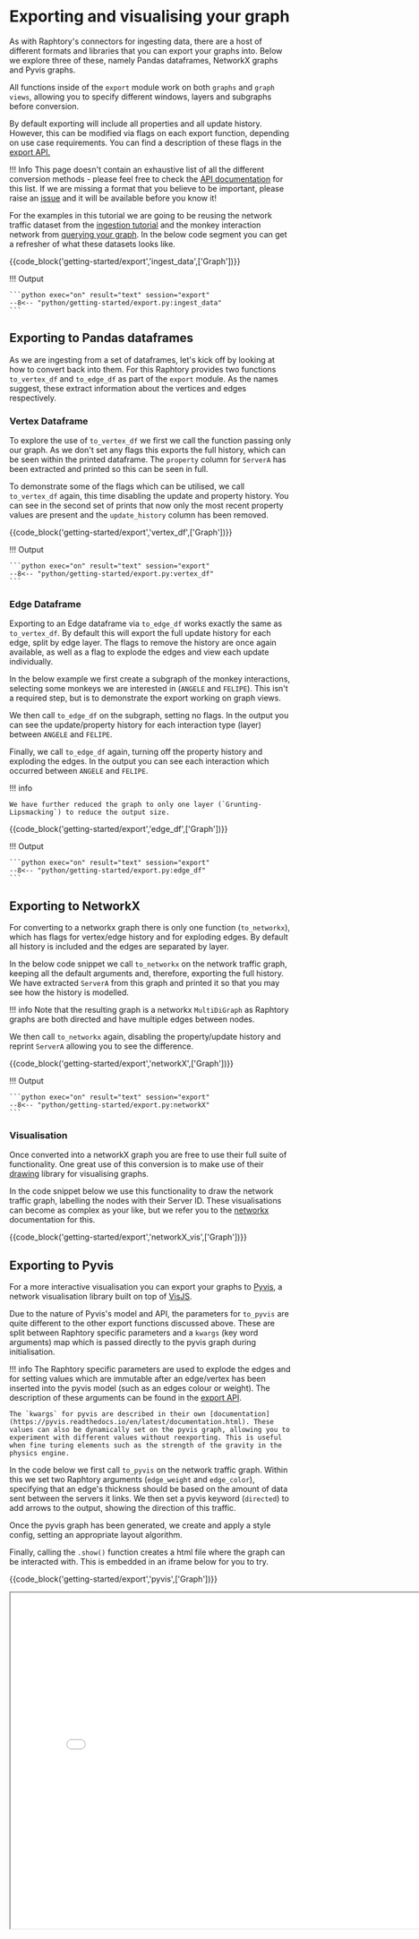 # Exporting and visualising your graph
As with Raphtory's connectors for ingesting data, there are a host of different formats and libraries that you can export your graphs into. Below we explore three of these, namely Pandas dataframes, NetworkX graphs and Pyvis graphs.

All functions inside of the `export` module work on both `graphs` and `graph views`, allowing you to specify different windows, layers and subgraphs before conversion. 

By default exporting will include all properties and all update history. However, this can be modified via flags on each export function, depending on use case requirements. You can find a description of these flags in the [export API.](https://docs.raphtory.com/en/v0.5.6/#module-raphtory.export)

!!! Info
    This page doesn't contain an exhaustive list of all the different conversion methods - please feel free to check the [API documentation](https://docs.raphtory.com/) for this list. If we are missing a format that you believe to be important, please raise an [issue](https://github.com/Pometry/Raphtory/issues) and it will be available before you know it!

For the examples in this tutorial we are going to be reusing the network traffic dataset from the [ingestion tutorial](ingestion.md) and the monkey interaction network from [querying your graph](querying.md). In the below code segment you can get a refresher of what these datasets looks like. 

{{code_block('getting-started/export','ingest_data',['Graph'])}}

!!! Output

    ```python exec="on" result="text" session="export"
    --8<-- "python/getting-started/export.py:ingest_data"
    ```

## Exporting to Pandas dataframes
As we are ingesting from a set of dataframes, let's kick off by looking at how to convert back into them. For this Raphtory provides two functions `to_vertex_df` and `to_edge_df` as part of the `export` module. As the names suggest, these extract information about the vertices and edges respectively. 

### Vertex Dataframe

To explore the use of `to_vertex_df` we first we call the function passing only our graph. As we don't set any flags this exports the full history, which can be seen within the printed dataframe. The `property` column for `ServerA` has been extracted and printed so this can be seen in full.

To demonstrate some of the flags which can be utilised, we call `to_vertex_df` again, this time disabling the update and property history. You can see in the second set of prints that now only the most recent property values are present and the `update_history` column has been removed.

{{code_block('getting-started/export','vertex_df',['Graph'])}}

!!! Output

    ```python exec="on" result="text" session="export"
    --8<-- "python/getting-started/export.py:vertex_df"
    ```

### Edge Dataframe

   

Exporting to an Edge dataframe via `to_edge_df` works exactly the same as `to_vertex_df`. By default this will export the full update history for each edge, split by edge layer. The flags to remove the history are once again available, as well as a flag to explode the edges and view each update individually. 

In the below example we first create a subgraph of the monkey interactions, selecting some monkeys we are interested in (`ANGELE` and `FELIPE`). This isn't a required step, but is to demonstrate the export working on graph views. 

 We then call `to_edge_df` on the subgraph, setting no flags. In the output you can see the update/property history for each interaction type (layer) between `ANGELE` and `FELIPE`.

 Finally, we call `to_edge_df` again, turning off the property history and exploding the edges. In the output you can see each interaction which occurred between `ANGELE` and `FELIPE`.
 
!!! info 

    We have further reduced the graph to only one layer (`Grunting-Lipsmacking`) to reduce the output size.

{{code_block('getting-started/export','edge_df',['Graph'])}}

!!! Output

    ```python exec="on" result="text" session="export"
    --8<-- "python/getting-started/export.py:edge_df"
    ```

## Exporting to NetworkX

For converting to a networkx graph there is only one function (`to_networkx`), which has flags for vertex/edge history and for exploding edges. By default all history is included and the edges are separated by layer. 

In the below code snippet we call `to_networkx` on the network traffic graph, keeping all the default arguments and, therefore, exporting the full history. We have extracted `ServerA` from this graph and printed it so that you may see how the history is modelled. 

!!! info 
    Note that the resulting graph is a networkx `MultiDiGraph` as Raphtory graphs are both directed and have multiple edges between nodes.

 We then call `to_networkx` again, disabling the property/update history and reprint `ServerA` allowing you to see the difference.   

{{code_block('getting-started/export','networkX',['Graph'])}}

!!! Output

    ```python exec="on" result="text" session="export"
    --8<-- "python/getting-started/export.py:networkX"
    ```

### Visualisation
Once converted into a networkX graph you are free to use their full suite of functionality. One great use of this conversion is to make use of their [drawing](https://networkx.org/documentation/stable/reference/drawing.html) library for visualising graphs.

In the code snippet below we use this functionality to draw the network traffic graph, labelling the nodes with their Server ID. These visualisations can become as complex as your like, but we refer you to the [networkx]((https://networkx.org/documentation/stable/reference/drawing.html)) documentation for this.

{{code_block('getting-started/export','networkX_vis',['Graph'])}}


## Exporting to Pyvis
For a more interactive visualisation you can export your graphs to [Pyvis](https://pyvis.readthedocs.io/en/latest/), a network visualisation library built on top of [VisJS](https://visjs.github.io/vis-network/examples/).

Due to the nature of Pyvis's model and API, the parameters for `to_pyvis` are quite different to the other export functions discussed above. These are split between Raphtory specific parameters and a `kwargs` (key word arguments) map which is passed directly to the pyvis graph during initialisation.

!!! info 
    The Raphtory specific parameters are used to explode the edges and for setting values which are immutable after an edge/vertex has been inserted into the pyvis model (such as an edges colour or weight). The description of these arguments can be found in the [export API](https://docs.raphtory.com/en/master/#module-raphtory.export). 

    The `kwargs` for pyvis are described in their own [documentation](https://pyvis.readthedocs.io/en/latest/documentation.html). These values can also be dynamically set on the pyvis graph, allowing you to experiment with different values without reexporting. This is useful when fine turing elements such as the strength of the gravity in the physics engine.

In the code below we first call `to_pyvis` on the network traffic graph. Within this we set two Raphtory arguments (`edge_weight` and `edge_color`), specifying that an edge's thickness should be based on the amount of data sent between the servers it links. We then set a pyvis keyword (`directed`) to add arrows to the output, showing the direction of this traffic.

Once the pyvis graph has been generated, we create and apply a style config, setting an appropriate layout algorithm.

Finally, calling the `.show()` function creates a html file where the graph can be interacted with. This is embedded in an iframe below for you to try.


{{code_block('getting-started/export','pyvis',['Graph'])}}

<iframe src="../../src/output/nx.html" width="800" height="600"></iframe>